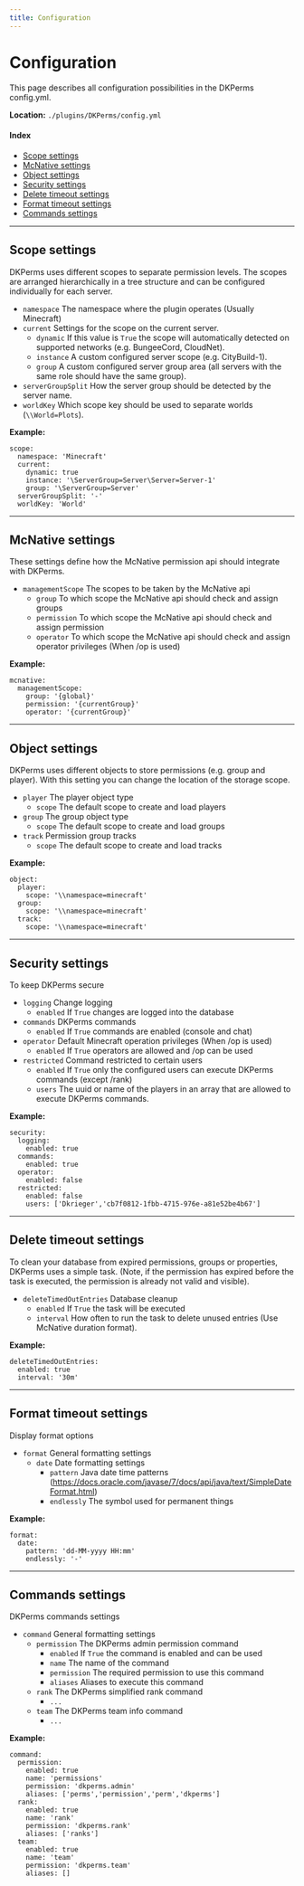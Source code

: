 ```yaml
---
title: Configuration
---
```


# Configuration

This page describes all configuration possibilities in the DKPerms config.yml.

**Location:** ``./plugins/DKPerms/config.yml``

#### Index

* [Scope settings](#scope-settings)
* [McNative settings](#mcnative-settings)
* [Object settings](#object-settings)
* [Security settings](#security-settings)
* [Delete timeout settings](#delete-timeout-settings)
* [Format timeout settings](#format-timeout-settings)
* [Commands settings](#commands-settings)

***

## **Scope settings**

DKPerms uses different scopes to separate permission levels. The scopes are arranged hierarchically in a
tree structure and can be configured individually for each server.

* ``namespace`` The namespace where the plugin operates (Usually Minecraft)
* ``current`` Settings for the scope on the current server.
    * ``dynamic`` If this value is `True` the scope will automatically detected on supported networks (e.g. BungeeCord, CloudNet).
    * ``instance`` A custom configured server scope (e.g. CityBuild-1).
    * ``group`` A custom configured server group area (all servers with the same role should have the same group).
* ``serverGroupSplit`` How the server group should be detected by the server name.
* ``worldKey`` Which scope key should be used to separate worlds (`\\World=Plots`).

**Example:**
```
scope: 
  namespace: 'Minecraft'
  current: 
    dynamic: true
    instance: '\ServerGroup=Server\Server=Server-1'
    group: '\ServerGroup=Server'
  serverGroupSplit: '-'
  worldKey: 'World'
```

***

## **McNative settings**

These settings define how the McNative permission api should integrate with DKPerms.

* ``managementScope`` The scopes to be taken by the McNative api
  * ``group`` To which scope the McNative api should check and assign groups
  * ``permission`` To which scope the McNative api should check and assign permission
  * ``operator`` To which scope the McNative api should check and assign operator privileges (When /op is used)

**Example:**
```
mcnative: 
  managementScope: 
    group: '{global}'
    permission: '{currentGroup}'
    operator: '{currentGroup}'
```

***

## **Object settings**

DKPerms uses different objects to store permissions (e.g. group and player). 
With this setting you can change the location of the storage scope.

* ``player`` The player object type
  * ``scope`` The default scope to create and load players
* ``group`` The group object type
  * ``scope`` The default scope to create and load groups
* ``track`` Permission group tracks
  * ``scope`` The default scope to create and load tracks

**Example:**
```
object: 
  player: 
    scope: '\\namespace=minecraft'
  group: 
    scope: '\\namespace=minecraft'
  track: 
    scope: '\\namespace=minecraft'
```

***

## **Security settings**

To keep DKPerms secure

* ``logging`` Change logging
  * ``enabled`` If `True` changes are logged into the database
* ``commands`` DKPerms commands
  * ``enabled`` If `True` commands are enabled (console and chat)
* ``operator`` Default Minecraft operation privileges (When /op is used)
  * ``enabled`` If `True` operators are allowed and /op can be used
* ``restricted`` Command restricted to certain users
  * ``enabled`` If `True` only the configured users can execute DKPerms commands (except /rank)
  * ``users`` The uuid or name of the players in an array that are allowed to execute DKPerms commands.

**Example:**
```
security: 
  logging: 
    enabled: true
  commands: 
    enabled: true
  operator: 
    enabled: false
  restricted: 
    enabled: false
    users: ['Dkrieger','cb7f0812-1fbb-4715-976e-a81e52be4b67']
```

***

## **Delete timeout settings**

To clean your database from expired permissions, groups or properties, DKPerms uses a simple task. 
(Note, if the permission has expired before the task is executed, the permission is already not valid and visible).

* ``deleteTimedOutEntries`` Database cleanup 
  * ``enabled`` If `True` the task will be executed
  * ``interval`` How often to run the task to delete unused entries (Use McNative duration format).

**Example:**
```
deleteTimedOutEntries: 
  enabled: true
  interval: '30m'
```

***

## **Format timeout settings**

Display format options

* ``format`` General formatting settings
  * ``date`` Date formatting settings
    * ``pattern`` Java date time patterns (https://docs.oracle.com/javase/7/docs/api/java/text/SimpleDateFormat.html)
    * ``endlessly`` The symbol used for permanent things

**Example:**
```
format: 
  date: 
    pattern: 'dd-MM-yyyy HH:mm'
    endlessly: '-'
```

***

## **Commands settings**

DKPerms commands settings

* ``command`` General formatting settings
  * ``permission`` The DKPerms admin permission command
    * ``enabled`` If `True` the command is enabled and can be used
    * ``name`` The name of the command
    * ``permission`` The required permission to use this command
    * ``aliases`` Aliases to execute this command
  * ``rank`` The DKPerms simplified rank command
    * ``...``
  * ``team`` The DKPerms team info command
    * ``...``

**Example:**
```
command: 
  permission: 
    enabled: true
    name: 'permissions'
    permission: 'dkperms.admin'
    aliases: ['perms','permission','perm','dkperms']
  rank: 
    enabled: true
    name: 'rank'
    permission: 'dkperms.rank'
    aliases: ['ranks']
  team: 
    enabled: true
    name: 'team'
    permission: 'dkperms.team'
    aliases: []
```
